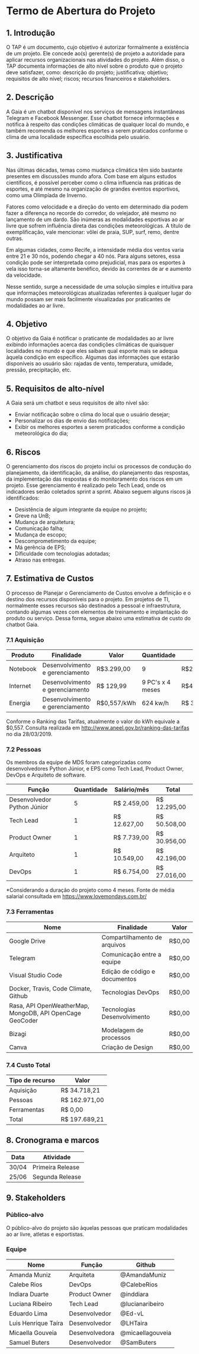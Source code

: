 # Termo de Abertura do Projeto

## 1. Introdução
O TAP é um documento, cujo objetivo é autorizar formalmente a existência de um projeto. Ele concede ao(s) gerente(s) de projeto a autoridade para aplicar recursos organizacionais nas atividades do projeto. Além disso, o TAP documenta informações de alto nível sobre o produto que o projeto deve satisfazer, como: descrição do projeto; justificativa; objetivo; requisitos de alto nível; riscos; recursos financeiros e stakeholders.

## 2. Descrição
A Gaia é um chatbot disponível nos serviços de mensagens instantâneas Telegram e Facebook Messenger. Esse chatbot fornece informações e notifica à respeito das condições climáticas de qualquer local do mundo, e também recomenda os melhores esportes a serem praticados conforme o clima de uma localidade específica escolhida pelo usuário.


## 3. Justificativa
Nas últimas décadas, temas como mudança climática têm sido bastante presentes em discussões mundo afora. Com base em alguns estudos científicos, é possível perceber como o clima influencia nas práticas de esportes, e até mesmo na organização de grandes eventos esportivos, como uma Olimpíada de Inverno.

Fatores como velocidade e a direção do vento em determinado dia podem fazer a diferença no recorde do corredor, do velejador, até mesmo no lançamento de um dardo. São inúmeras as modalidades esportivas ao ar livre que sofrem influência direta das condições meteorológicas. A título de exemplificação, vale mencionar: vôlei de praia, SUP, surf, remo, dentre outras.

Em algumas cidades, como Recife, a intensidade média dos ventos varia entre 21 e 30 nós, podendo chegar a 40 nós. Para alguns setores, essa condição pode ser interpretada como prejudicial, mas para os esportes à vela isso torna-se altamente benéfico, devido às correntes de ar e aumento da velocidade.

Nesse sentido, surge a necessidade de uma solução simples e intuitiva para que informações meteorológicas atualizadas referentes à qualquer lugar do mundo possam ser mais facilmente visualizadas por praticantes de modalidades ao ar livre.

## 4. Objetivo
O objetivo da Gaia é notificar o praticante de modalidades ao ar livre exibindo informações acerca das condições climáticas de quaisquer localidades no mundo e que eles saibam qual esporte mais se adequa àquela condição em específico. Algumas das informações que estarão disponíveis ao usuário são: rajadas de vento, temperatura, umidade, pressão, precipitação, etc.

## 5. Requisitos de alto-nível
A Gaia será um chatbot e seus requisitos de alto nível são:
- Enviar notificação sobre o clima do local que o usuário desejar;
- Personalizar os dias de envio das notificações;
- Exibir os melhores esportes a serem praticados conforme a condição meteorológica do dia;

## 6. Riscos
O gerenciamento dos riscos do projeto inclui os processos de condução do planejamento, da identificação, da análise, do planejamento das respostas, da implementação das respostas e do monitoramento dos riscos em um projeto. Esse gerenciamento é realizado pelo Tech Lead, onde os indicadores serão coletados sprint a sprint. Abaixo seguem alguns riscos já identificados:
- Desistência de algum integrante da equipe no projeto;
- Greve na UnB;
- Mudança de arquitetura;
- Comunicação falha;
- Mudança de escopo;
- Descomprometimento da equipe;
- Má gerência de EPS;
- Dificuldade com tecnologias adotadas;
- Atraso nas entregas.

## 7. Estimativa de Custos
O processo de Planejar o Gerenciamento de Custos envolve a definição e o destino dos recursos disponíveis para o projeto. Em projetos de TI, normalmente esses recursos são destinados a pessoal e infraestrutura, contando algumas vezes com elementos de treinamento e implantação do produto ou serviço. Dessa forma, segue abaixo uma estimativa de custo do chatbot Gaia.

### 7.1 Aquisição
| Produto | Finalidade | Valor | Quantidade | Total | Fornecedor |
| ------- | ---------- | ----- | ---------- | ----- | ---------- |
| Notebook | Desenvolvimento e gerenciamento | R$3.299,00 | 9 | R$29.691,00 | Divesos |
| Internet | Desenvolvimento e gerenciamento | R$ 129,99 | 9 PC's x 4 meses | R$4.679,64 | Vivo |
| Energia | Desenvolvimento e gerenciamento | R$0,557/kWh | 624 kw/h | R$ 347,57 | CEB | 


Conforme o Ranking das Tarifas, atualmente o valor do kWh equivale a $0,557.
Consulta realizada em http://www.aneel.gov.br/ranking-das-tarifas no dia 28/03/2019.


### 7.2 Pessoas
Os membros da equipe de MDS foram categorizadas como desenvolvedores Python Júnior, e EPS como Tech Lead, Product Owner, DevOps e Arquiteto de software. 

| Função | Quantidade | Salário/mês | Total |
| ------ | ---------- | ----------- | ------------ |
| Desenvolvedor Python Júnior | 5 | R$ 2.459,00 | R$ 12.295,00 |
| Tech Lead | 1 | R$ 12.627,00 | R$ 50.508,00 | 
| Product Owner | 1 | R$ 7.739,00 | R$ 30.956,00 |
| Arquiteto | 1 | R$ 10.549,00  | R$ 42.196,00 |
| DevOps | 1 | R$ 6.754,00 | R$ 27.016,00 |

*Considerando a duração do projeto como 4 meses.
Fonte de média salarial consultada em https://www.lovemondays.com.br/

### 7.3 Ferramentas
| Nome | Finalidade | Valor |
| ---- | ---------- | ----- |
| Google Drive | Compartilhamento de arquivos | R$0,00 |
| Telegram | Comunicação entre a equipe | R$0,00 |
| Visual Studio Code | Edição de código e documentos | R$0,00 |
| Docker, Travis, Code Climate, Github | Tecnologias DevOps | R$0,00 |
| Rasa, API OpenWeatherMap, MongoDB, API OpenCage GeoCoder  | Tecnologias Desenvolvimento | R$0,00 |
| Bizagi | Modelagem de processos | R$0,00 |
| Canva | Criação de Design | R$0,00 |


### 7.4 Custo Total
| Tipo de recurso | Valor |
| --------------- | ----- |
| Aquisição | R$ 34.718,21 |
| Pessoas | R$  162.971,00 |
| Ferramentas | R$ 0,00 |
| Total | R$ 197.689,21 |

## 8. Cronograma e marcos
| Data | Atividade |
| ---- | --------- |
| 30/04 | Primeira Release |
| 25/06 | Segunda Release |


## 9. Stakeholders
### **Público-alvo**
O público-alvo do projeto são àquelas pessoas que praticam modalidades ao ar livre, atletas e esportistas.

### **Equipe**
| Nome | Função | Github |
| ---- | ------ | ------ |
| Amanda Muniz | Arquiteta | @AmandaMuniz |
| Calebe Rios | DevOps | @CalebeRios |
| Indiara Duarte | Product Owner | @inddiara|
| Luciana Ribeiro | Tech Lead | @lucianaribeiro|
|Eduardo Lima | Desenvolvedor | @Ed-vL |
| Luis Henrique Taíra | Desenvolvedor | @LHTaira |
| Micaella Gouveia | Desenvolvedora | @micaellagouveia |
| Samuel Buters | Desenvolvedor | @SamButers |
